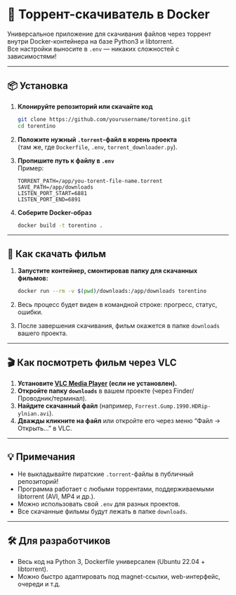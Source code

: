 # 🧲 Торрент-скачиватель в Docker

Универсальное приложение для скачивания файлов через торрент внутри Docker-контейнера на базе Python3 и libtorrent.  
Все настройки выносите в `.env` — никаких сложностей с зависимостями!

---

## 📦 Установка

1. **Клонируйте репозиторий или скачайте код**
    ```bash
    git clone https://github.com/yourusername/torentino.git
    cd torentino
    ```

2. **Положите нужный `.torrent`-файл в корень проекта**  
   (там же, где `Dockerfile`, `.env`, `torrent_downloader.py`).

3. **Пропишите путь к файлу в `.env`**  
   Пример:
    ```
    TORRENT_PATH=/app/you-torent-file-name.torrent
    SAVE_PATH=/app/downloads
    LISTEN_PORT_START=6881
    LISTEN_PORT_END=6891
    ```

4. **Соберите Docker-образ**
    ```bash
    docker build -t torentino .
    ```

---

## 🚀 Как скачать фильм

1. **Запустите контейнер, смонтировав папку для скачанных фильмов:**
    ```bash
    docker run --rm -v $(pwd)/downloads:/app/downloads torentino
    ```
2. Весь процесс будет виден в командной строке: прогресс, статус, ошибки.

3. После завершения скачивания, фильм окажется в папке `downloads` вашего проекта.

---

## 🎬 Как посмотреть фильм через VLC

1. **Установите [VLC Media Player](https://www.videolan.org/vlc/) (если не установлен).**
2. **Откройте папку `downloads`** в вашем проекте (через Finder/Проводник/терминал).
3. **Найдите скачанный файл** (например, `Forrest.Gump.1990.HDRip-ylnian.avi`).
4. **Дважды кликните на файл** или откройте его через меню “Файл → Открыть…” в VLC.

---

## 💡 Примечания

- Не выкладывайте пиратские `.torrent`-файлы в публичный репозиторий!
- Программа работает с любыми торрентами, поддерживаемыми libtorrent (AVI, MP4 и др.).
- Можно использовать свой `.env` для разных проектов.
- Все скачанные фильмы будут лежать в папке `downloads`.

---

## 🛠️ Для разработчиков

- Весь код на Python 3, Dockerfile универсален (Ubuntu 22.04 + libtorrent).
- Можно быстро адаптировать под magnet-ссылки, web-интерфейс, очереди и т.д.
